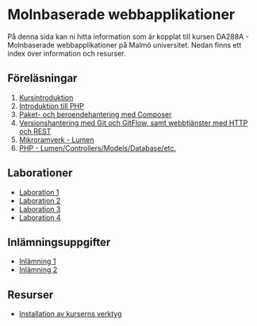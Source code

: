 # Molnbaserade webbapplikationer
På denna sida kan ni hitta information som är kopplat till kursen DA288A - Molnbaserade webbapplikationer på Malmö universitet. Nedan finns ett index över information och resurser.

## Föreläsningar
1. [Kursintroduktion](/Lectures/1/lecture.md)
2. [Introduktion till PHP](/Lectures/2/lecture.md)
2. [Paket- och beroendehantering med Composer](/Lectures/2/lecture.md)
3. [Versionshantering med Git och GitFlow, samt webbtjänster med HTTP och REST](/Lectures/3/lecture.md)
4. [Mikroramverk - Lumen](/Lectures/4/lecture.md)
5. [PHP - Lumen/Controllers/Models/Database/etc.](/Lectures/5/lecture.md)
<!--
6. [PHP - Introduktion till Laravel](/Lectures/6/lecture.md)
7. [PHP - Laravel, middleware/authentication](Lectures/7/lecture.md)
8. [Tester och refaktorisering](Lectures/8/lecture.md)
9. [Delivery, Deployment & Integration](9/lecture.md)
-->

## Laborationer
- [Laboration 1](/Labs/1/IntroPHP.md)
- [Laboration 2](/Labs/2/git.md)
- [Laboration 3](/Labs/3/lumen.md)
- [Laboration 4](/Labs/4/lumen.md)
<!--
- [Laboration 5](/Labs/5/laravel.md)
- [Laboration 6](/Labs/6/laravel.md)
- [Laboration 7](/Labs/7/tester_och_refaktorisering.md)
- [Laboration 8](/Labs/8/ddi.md)
-->

## Inlämningsuppgifter
- [Inlämning 1](/Assignments/1/assignment.md)
- [Inlämning 2](/Assignments/2/assignment.md)
<!--
- [Inlämning 3](/Assignments/3/assignment.md)
- [Inlämning 4](/Assignments/4/assignment.md)
-->

## Resurser
- [Installation av kurserns verktyg](/Resources/vm_installation.md)
